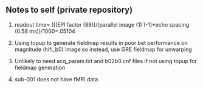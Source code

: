 ## Notes to self (private repository)

1. readout time=  ([(EPI factor (89))/(parallel image (1) )-1]*echo spacing (0.58 ms))/1000=.05104

1. Using topup to generate fieldmap results in poor bet performance on magnitude (hifi_b0) image so instead, use GRE fieldmap for unwarping

1. Unlikely to need acq_param.txt and b02b0.cnf files if not using topup for fieldmap generation

1. sub-001 does not have fMRI data

